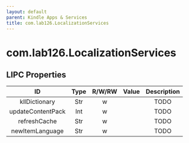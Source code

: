 ```yaml
---
layout: default
parent: Kindle Apps & Services
title: com.lab126.LocalizationServices
---
```


# com.lab126.LocalizationServices

## LIPC Properties

| ID                | Type | R/W/RW | Value | Description |
|:-----------------:|:----:|:------:|:-----:|:-----------:|
| kllDictionary     | Str  | w      |       | TODO        |
| updateContentPack | Int  | w      |       | TODO        |
| refreshCache      | Str  | w      |       | TODO        |
| newItemLanguage   | Str  | w      |       | TODO        |